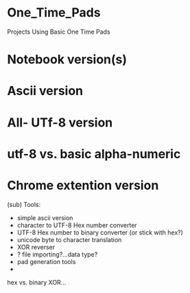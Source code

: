 # One_Time_Pads
Projects Using Basic One Time Pads

# Notebook version(s)

# Ascii version

# All- UTf-8 version

# utf-8 vs. basic alpha-numeric

# Chrome extention version


(sub) Tools:
- simple ascii version
- character to UTF-8 Hex number converter
- UTF-8 Hex number to binary converter (or stick with hex?)
- unicode byte to character translation
- XOR reverser
- ? file importing?...data type?
- pad generation tools
- 

hex vs. binary XOR...
